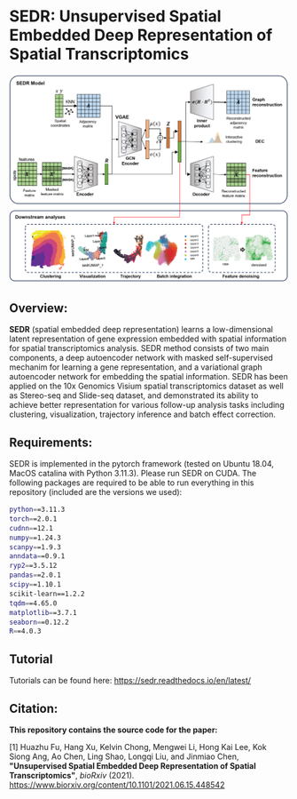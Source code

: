# SEDR: Unsupervised Spatial Embedded Deep Representation of Spatial Transcriptomics
![](figure/Overview.png)

## Overview:

__SEDR__ (spatial embedded deep representation) learns a low-dimensional latent representation of gene expression embedded with spatial information for spatial transcriptomics analysis. SEDR method consists of two main components, a deep autoencoder network with masked self-supervised mechanim for learning a gene representation, and a variational graph autoencoder network for embedding the spatial information. SEDR has been applied on the 10x Genomics Visium spatial transcriptomics dataset as well as Stereo-seq and Slide-seq dataset, and demonstrated its ability to achieve better representation for various follow-up analysis tasks including clustering, visualization, trajectory inference and batch effect correction.



## Requirements:
 
SEDR is implemented in the pytorch framework (tested on Ubuntu 18.04, MacOS catalina with Python 3.11.3). Please run SEDR on CUDA. The following packages are required to be able to run everything in this repository (included are the versions we used):

```bash
python==3.11.3
torch==2.0.1
cudnn==12.1
numpy==1.24.3
scanpy==1.9.3
anndata==0.9.1
ryp2==3.5.12
pandas==2.0.1
scipy==1.10.1
scikit-learn==1.2.2
tqdm==4.65.0
matplotlib==3.7.1
seaborn==0.12.2
R==4.0.3
```

## Tutorial
Tutorials can be found here:  https://sedr.readthedocs.io/en/latest/

## Citation:

**This repository contains the source code for the paper:**

[1] Huazhu Fu, Hang Xu, Kelvin Chong, Mengwei Li, Hong Kai Lee, Kok Siong Ang, Ao Chen, Ling Shao, Longqi Liu, and Jinmiao Chen, **"Unsupervised Spatial Embedded Deep Representation of Spatial Transcriptomics"**,  *bioRxiv* (2021). <https://www.biorxiv.org/content/10.1101/2021.06.15.448542>